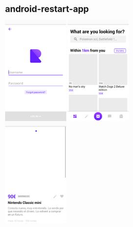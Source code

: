 # android-restart-app

<img src="app/screenshots/com.restart.restart.login.ui.LoginActivityScreenshotTest_shouldRenderLoginScreenWithButtonDisabled.png" width="200"/> <img src="app/screenshots/com.restart.restart.listing.ui.ListingFragmentScreenshotTest_shouldRenderAllProductsWhenThereAreSeveralProductsAvailable.png" width="200"/> <img src="app/screenshots/com.restart.restart.product.ui.ProductActivityScreenshotTest_shouldRenderProductWhenThereIsInformationAvailable.png" width="200"/>
